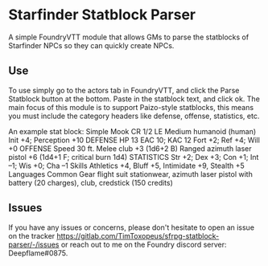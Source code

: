 # Starfinder Statblock Parser

A simple FoundryVTT module that allows GMs to parse the statblocks of Starfinder NPCs so they can quickly create NPCs.

## Use

To use simply go to the actors tab in FoundryVTT, and click the Parse Statblock button at the bottom. Paste in the statblock text, and click ok.
The main focus of this module is to support Paizo-style statblocks, this means you must include the category headers like defense, offense, statistics, etc.

An example stat block:
Simple Mook CR 1/2
LE Medium humanoid (human)
Init +4; Perception +10
DEFENSE HP 13
EAC 10; KAC 12
Fort +2; Ref +4; Will +0
OFFENSE
Speed 30 ft.
Melee club +3 (1d6+2 B)
Ranged azimuth laser pistol +6 (1d4+1 F; critical burn 1d4)
STATISTICS
Str +2; Dex +3; Con +1; Int –1; Wis +0; Cha –1
Skills Athletics +4, Bluff +5, Intimidate +9, Stealth +5
Languages Common
Gear flight suit stationwear, azimuth laser pistol with
battery (20 charges), club, credstick (150 credits)

## Issues

If you have any issues or concerns, please don't hesitate to open an issue on the tracker https://gitlab.com/TimToxopeus/sfrpg-statblock-parser/-/issues or reach out to me on the Foundry discord server: Deepflame#0875.
